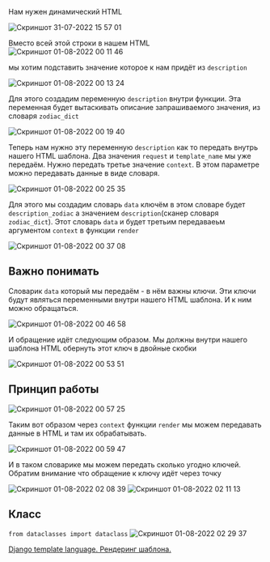 
Нам нужен динамический HTML 

![Скриншот 31-07-2022 15 57 01](https://user-images.githubusercontent.com/84935915/182027508-99d583b1-985f-467e-85bd-f3004de0d66f.png)

Вместо всей этой строки в нашем HTML
![Скриншот 01-08-2022 00 11 46](https://user-images.githubusercontent.com/84935915/182045506-0e73e32c-078d-4d9c-955d-825b3dd2f63f.png)

мы хотим подставить значение которое к нам придёт из `description`

![Скриншот 01-08-2022 00 13 24](https://user-images.githubusercontent.com/84935915/182045558-a1ce1f47-b8d0-47ff-9888-8499aed08951.png)

Для этого создадим переменную `description` внутри функции. Эта переменная будет вытаскивать описание запрашиваемого значения, из словаря `zodiac_dict`

![Скриншот 01-08-2022 00 19 40](https://user-images.githubusercontent.com/84935915/182045786-8be5d166-6e50-4e56-b535-0000a7c8bdf6.png)

Теперь нам нужно эту переменную `description` как то передать внутрь нашего HTML шаблона.
Два значения `request` и `template_name` мы уже передаём. Нужно передать третье значение `context`. В этом параметре можно передавать данные в виде словаря.

![Скриншот 01-08-2022 00 25 35](https://user-images.githubusercontent.com/84935915/182045982-cc6455de-a9f0-414a-8fb1-cd25d0dd2a21.png)

Для этого мы создадим словарь `data` ключём в этом словаре будет `description_zodiac` а значением `description`(сканер словаря `zodiac_dict`).
Этот словарь `data` и будет третьим передаваеьм аргументом `context` в функции `render`

![Скриншот 01-08-2022 00 37 08](https://user-images.githubusercontent.com/84935915/182046453-f83b76f6-1637-4e54-be13-f1e8f094792b.png)


## Важно понимать
Словарик `data` который мы передаём - в нём важны ключи. Эти ключи будут являться переменными внутри нашего HTML шаблона. И к ним можно обращаться.

![Скриншот 01-08-2022 00 46 58](https://user-images.githubusercontent.com/84935915/182046628-49e11e73-532f-4793-a97f-95f5aee7eb1b.png)

И обращение идёт следующим образом. Мы должны внутри нашего шаблона HTML обернуть этот ключ в двойные скобки

![Скриншот 01-08-2022 00 53 51](https://user-images.githubusercontent.com/84935915/182046841-c197e122-5263-4578-9fbc-6bc028dbbe76.png)

## Принцип работы

![Скриншот 01-08-2022 00 57 25](https://user-images.githubusercontent.com/84935915/182046946-ee62efcb-257d-4ba5-b467-e41a2c9b2969.png)

Таким вот образом через `context` функции `render` мы можем передавать данные в HTML и там их обрабатывать.

![Скриншот 01-08-2022 00 59 47](https://user-images.githubusercontent.com/84935915/182046999-4708d267-fe03-4eab-a93c-0e136f4ff12d.png)

И в таком словарике мы можем передать сколько угодно ключей.
Обратим внимание что обращение к ключу идёт через точку

![Скриншот 01-08-2022 02 08 39](https://user-images.githubusercontent.com/84935915/182049074-caab4dcf-9d5a-493b-a768-5ca7cc8a3bdd.png)
![Скриншот 01-08-2022 02 11 13](https://user-images.githubusercontent.com/84935915/182049092-f9fa68a6-6126-4b70-b322-2468980eecbc.png)

## Класс

`from dataclasses import dataclass`
![Скриншот 01-08-2022 02 29 37](https://user-images.githubusercontent.com/84935915/182049733-2a6adce6-d851-4888-bd87-ab7e1c83bf41.png)




[Django template language. Рендеринг шаблона.](https://www.youtube.com/watch?v=PoRFOkIQlHQ&list=PLQAt0m1f9OHvGM7Y7jAQP8TKbBd3up4K2&index=22)
